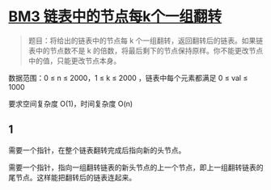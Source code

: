 # [BM3 链表中的节点每k个一组翻转](https://www.nowcoder.com/practice/b49c3dc907814e9bbfa8437c251b028e)

> 题目：将给出的链表中的节点每 k 个一组翻转，返回翻转后的链表。如果链表中的节点数不是 k 的倍数，将最后剩下的节点保持原样。你不能更改节点中的值，只能更改节点本身。

数据范围：0 ≤ n ≤ 2000，1 ≤ k ≤ 2000 ，链表中每个元素都满足 0 ≤ val ≤ 1000

要求空间复杂度 O(1)，时间复杂度 O(n)

## 1

需要一个指针，在整个链表翻转完成后指向新的头节点。

需要一个指针，指向一组翻转链表的新头节点的上一个节点，即上一组翻转链表的尾节点。这样能把翻转后的链表连起来。